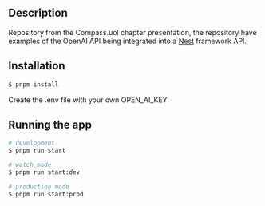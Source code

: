 ## Description

Repository from the Compass.uol chapter presentation, the repository have examples of the OpenAI API being integrated into a [Nest](https://github.com/nestjs/nest) framework API.

## Installation

```bash
$ pnpm install
```

Create the .env file with your own OPEN_AI_KEY

## Running the app

```bash
# development
$ pnpm run start

# watch mode
$ pnpm run start:dev

# production mode
$ pnpm run start:prod
```


